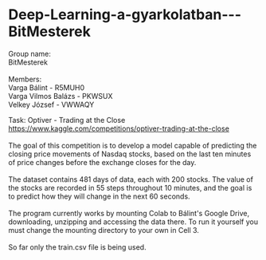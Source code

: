 # Deep-Learning-a-gyarkolatban---BitMesterek
Group name:<br> BitMesterek<br><br>
Members:<br> Varga Bálint - R5MUH0<br>
         Varga Vilmos Balázs - PKWSUX<br>
         Velkey József - VWWAQY<br>


Task: Optiver - Trading at the Close
https://www.kaggle.com/competitions/optiver-trading-at-the-close<br>
<br>
The goal of this competition is to develop a model capable of predicting the closing price movements of Nasdaq stocks, based on the last ten minutes of price changes before the exchange closes for the day. <br>
<br>
The dataset contains 481 days of data, each with 200 stocks. The value of the stocks are recorded in 55 steps throughout 10 minutes, and the goal is to predict how they will change in the next 60 seconds.<br>
<br>
The program currently works by mounting Colab to Bálint's Google Drive, downloading, unzipping and accessing the data there. To run it yourself you must change the mounting directory to your own in Cell 3.<br>
<br>
So far only the train.csv file is being used.
